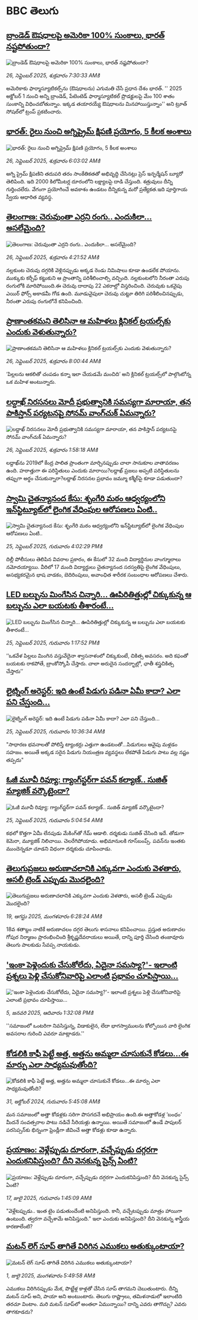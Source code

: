 # BBC తెలుగు## [బ్రాండెడ్ ఔషధాలపై అమెరికా 100%  సుంకాలు,  భారత్‌ నష్టపోతుందా?](https://www.bbc.com/telugu/articles/c4gvw8lndk4o?at_medium=RSS&at_campaign=rss?at_campaign=githubrss)![బ్రాండెడ్ ఔషధాలపై అమెరికా 100%  సుంకాలు,  భారత్‌ నష్టపోతుందా?](https://ichef.bbci.co.uk/ace/ws/240/cpsprodpb/23bb/live/9a35a590-9a9f-11f0-92db-77261a15b9d2.jpg)_26, సెప్టెంబర్ 2025, శుక్రవారం 7:30:33 AMకి_అమెరికాకు ఫార్మాస్యూటికల్స్‌ను (ఔషధాలను) ఎగుమతి చేసే ప్రధాన దేశం భారత్. '' 2025 అక్టోబర్ 1 నుంచి అన్ని బ్రాండెడ్, పేటెంటెడ్ ఫార్మాస్యూటికల్ ప్రొడక్టులపై మేం 100 శాతం సుంకాన్ని విధించబోతున్నాం. ఇక్కడ తయారయ్యే ఔషధాలను మినహాయిస్తున్నాం'' అని ట్రూత్ సోషల్‌లో ట్రంప్ ప్రకటించారు.## [భారత్: రైలు నుంచి అగ్నిప్రైమ్ క్షిపణి ప్రయోగం, 5 కీలక అంశాలు ](https://www.bbc.com/telugu/articles/cdxqjg247lko?at_medium=RSS&at_campaign=rss?at_campaign=githubrss)![భారత్: రైలు నుంచి అగ్నిప్రైమ్ క్షిపణి ప్రయోగం, 5 కీలక అంశాలు ](https://ichef.bbci.co.uk/ace/ws/240/cpsprodpb/1dc2/live/93cb3700-9a82-11f0-97f5-bd38218a3641.jpg)_26, సెప్టెంబర్ 2025, శుక్రవారం 6:03:02 AMకి_అగ్ని ప్రైమ్ క్షిపణిని తదుపరి తరం సాంకేతికతతో అభివృద్ధి చేసినట్లు ప్రెస్ ఇన్ఫర్మేషన్ బ్యూరో తెలిపింది. ఇది 2000 కిలోమీటర్ల దూరంలోని  లక్ష్యాలపై దాడి చేస్తుంది. శత్రువులు దీన్ని గుర్తించలేరు. వేగంగా ప్రయోగించే అవకాశం ఉండటం దీన్నికున్న మరో ప్రత్యేకత.ఇది పూర్తిగాయ స్వీయ ఆధారిత వ్యవస్థ.## [తెలంగాణ: చెరువుంతా ఎర్రని రంగు.. ఎందుకిలా... అసలేమైంది? ](https://www.bbc.com/telugu/articles/c3e70gk25ljo?at_medium=RSS&at_campaign=rss?at_campaign=githubrss)![తెలంగాణ: చెరువుంతా ఎర్రని రంగు.. ఎందుకిలా... అసలేమైంది? ](https://ichef.bbci.co.uk/ace/ws/240/cpsprodpb/0fe2/live/e5438930-9a13-11f0-928c-71dbb8619e94.jpg)_26, సెప్టెంబర్ 2025, శుక్రవారం 4:21:52 AMకి_నల్లకుంట చెరువు దగ్గరికి వెళ్లినప్పుడు అక్కడ రెండు నిమిషాలు కూడా ఉండలేక పోయాను.  ముక్కుకు కర్చీఫ్ కట్టుకుని ఆ ప్రాంతాన్ని పరిశీలించాల్సి వచ్చింది. నల్లకుంటలోని నీరంతా ఎరుపు రంగులోకి మారిపోయింది.ఈ చెరువు దాదాపు 22 ఎకరాల్లో విస్తరించింది. చెరువుకు ఒకవైపు ఎయిర్ ఫోర్స్ అకాడమీ గోడ ఉంది. మూడువైపులా చెరువు చుట్టూ తిరిగి పరిశీలించినప్పుడు, నీరంతా ఎరుపు రంగులోనే కనిపించింది.## [ప్రాణాంతకమని తెలిసినా ఆ మహిళలు  క్లినికల్ ట్రయల్స్‌కు ఎందుకు వెళుతున్నారు?](https://www.bbc.com/telugu/articles/c98ejwz4dypo?at_medium=RSS&at_campaign=rss?at_campaign=githubrss)![ప్రాణాంతకమని తెలిసినా ఆ మహిళలు  క్లినికల్ ట్రయల్స్‌కు ఎందుకు వెళుతున్నారు?](https://ichef.bbci.co.uk/ace/ws/240/cpsprodpb/6387/live/fc0a32d0-9aaa-11f0-b741-177e3e2c2fc7.jpg)_26, సెప్టెంబర్ 2025, శుక్రవారం 8:00:44 AMకి_‘పిల్లలను ఆకలితో చంపడం కన్నా ఇలా చేయడమే మంచిది’ అని క్లినికల్ ట్రయల్స్‌లో పాల్గొంటోన్న ఒక మహిళ అంటున్నారు.## [లద్దాఖ్‌ నిరసనలు మోదీ ప్రభుత్వానికి సమస్యగా మారాయా, తన పాకిస్తాన్ పర్యటనపై సోనమ్ వాంగ్‌చుక్ ఏమన్నారు?](https://www.bbc.com/telugu/articles/c1mx708yjrgo?at_medium=RSS&at_campaign=rss?at_campaign=githubrss)![లద్దాఖ్‌ నిరసనలు మోదీ ప్రభుత్వానికి సమస్యగా మారాయా, తన పాకిస్తాన్ పర్యటనపై సోనమ్ వాంగ్‌చుక్ ఏమన్నారు?](https://ichef.bbci.co.uk/ace/ws/240/cpsprodpb/a7d9/live/8d508f40-9a7a-11f0-8af4-8d897b939903.jpg)_26, సెప్టెంబర్ 2025, శుక్రవారం 1:58:18 AMకి_లద్దాఖ్‌ను 2019లో కేంద్ర పాలిత ప్రాంతంగా మార్చినప్పుడు చాలా సానుకూల వాతావరణం ఉంది. హఠాత్తుగా  ఈ పరిస్థితులు ఎందుకు మారాయి?లద్దాఖ్ ప్రజలు అప్పటి పరిస్థితులను తప్పుగా అర్థం చేసుకున్నారా?లద్దాఖ్‌ నిరసనల ప్రభావం జమ్మూ కశ్మీర్‌పై కూడా పడుతుందా?## [స్వామి చైతన్యానంద కేసు: శృంగేరి మఠం ఆధ్వర్యంలోని ఇన్‌స్టిట్యూట్‌లో లైంగిక వేధింపుల ఆరోపణలు ఏంటి..](https://www.bbc.com/telugu/articles/cj6x966p9y0o?at_medium=RSS&at_campaign=rss?at_campaign=githubrss)![స్వామి చైతన్యానంద కేసు: శృంగేరి మఠం ఆధ్వర్యంలోని ఇన్‌స్టిట్యూట్‌లో లైంగిక వేధింపుల ఆరోపణలు ఏంటి..](https://ichef.bbci.co.uk/ace/standard/240/cpsprodpb/e01e/live/f2404e90-9a2a-11f0-97f5-bd38218a3641.jpg)_25, సెప్టెంబర్ 2025, గురువారం 4:02:29 PMకి_దిల్లీ పోలీసులు తెలిపిన వివరాల ప్రకారం, ఈ కేసులో 32 మంది విద్యార్థినుల వాంగ్మూలాలు నమోదయ్యాయి. వీరిలో 17 మంది విద్యార్థులు చైతన్యానంద సరస్వతిపై లైంగిక వేధింపులు, అసభ్యకరమైన భాష వాడకం, బెదిరింపులు, అవాంఛిత శారీరక సంబంధాల ఆరోపణలు చేశారు.## [LED బల్బును మింగేసిన చిన్నారి... ఊపిరితిత్తుల్లో చిక్కుకున్న ఆ బల్బును ఎలా బయటకు తీశారంటే...](https://www.bbc.com/telugu/articles/c20v85477gwo?at_medium=RSS&at_campaign=rss?at_campaign=githubrss)![LED బల్బును మింగేసిన చిన్నారి... ఊపిరితిత్తుల్లో చిక్కుకున్న ఆ బల్బును ఎలా బయటకు తీశారంటే...](https://ichef.bbci.co.uk/ace/ws/240/cpsprodpb/15d8/live/606ead40-9a07-11f0-8db4-51edddaa67df.jpg)_25, సెప్టెంబర్ 2025, గురువారం 1:17:52 PMకి_‘‘ఒకవేళ పిల్లలు మింగిన వస్తువేదైనా శ్వాసనాళంలో చిక్కుకుంటే, చికిత్స అవసరం. అది కఫంతో బయటకు రాకపోతే, బ్రాంకోస్కోపీ చేస్తారు. చాలా అరుదైన సందర్భాల్లో, ఛాతీ శస్త్రచికిత్స చేస్తారు’’## [లైట్నింగ్ అరెస్టర్: ఇది ఉంటే పిడుగు పడినా ఏమీ కాదా? ఎలా పని చేస్తుంది... ](https://www.bbc.com/telugu/articles/c9dx6n69qzlo?at_medium=RSS&at_campaign=rss?at_campaign=githubrss)![లైట్నింగ్ అరెస్టర్: ఇది ఉంటే పిడుగు పడినా ఏమీ కాదా? ఎలా పని చేస్తుంది... ](https://ichef.bbci.co.uk/ace/ws/240/cpsprodpb/97ca/live/539191f0-99fd-11f0-928c-71dbb8619e94.jpg)_25, సెప్టెంబర్ 2025, గురువారం 10:36:34 AMకి_"సాధారణ భవనాలతో పోలిస్తే ట్యాంకర్లు ఎత్తుగా ఉండటంతో...పిడుగులు ఆవైపు మళ్లడం సహజం. అయితే అక్కడ సరైన పిడుగు నియంత్రణ వ్యవస్థలు లేకపోతే పిడుగు పాటు వల్ల నష్టం తప్పదు"## [ఓజీ మూవీ రివ్యూ: గ్యాంగ్‌స్టర్‌గా పవన్ కల్యాణ్.. సుజిత్ మ్యాజిక్ వర్కౌటైందా?](https://www.bbc.com/telugu/articles/cvg4rzwmv0lo?at_medium=RSS&at_campaign=rss?at_campaign=githubrss)![ఓజీ మూవీ రివ్యూ: గ్యాంగ్‌స్టర్‌గా పవన్ కల్యాణ్.. సుజిత్ మ్యాజిక్ వర్కౌటైందా?](https://ichef.bbci.co.uk/ace/ws/240/cpsprodpb/e0da/live/d6e97400-99cb-11f0-92c0-4be7ac948d82.jpg)_25, సెప్టెంబర్ 2025, గురువారం 5:04:54 AMకి_క‌థ‌లో కొత్తగా ఏమీ లేన‌పుడు మేకింగ్‌తో గేమ్ ఆడాలి.  ద‌ర్శకుడు సుజిత్ చేసింది ఇదే. 
తోడుగా కెమెరా, మ్యూజిక్ నిలిచాయి. చెల‌రేగిపోయాడు. అభిమానుల‌కి గూస్‌బంప్స్‌. ప‌వ‌న్‌ను ఇంతకు ముందెన్నడూ చూడ‌ని విధంగా ద‌ర్శకుడు చూపించాడు.## [తెలుగుప్రజలు అరుణాచలానికి ఎక్కువగా ఎందుకు వెళతారు, అసలీ ట్రెండ్ ఎప్పుడు మొదలైంది? ](https://www.bbc.com/telugu/articles/c8jp32zrzxpo?at_medium=RSS&at_campaign=rss?at_campaign=githubrss)![తెలుగుప్రజలు అరుణాచలానికి ఎక్కువగా ఎందుకు వెళతారు, అసలీ ట్రెండ్ ఎప్పుడు మొదలైంది? ](https://ichef.bbci.co.uk/ace/ws/240/cpsprodpb/cf2d/live/01932bf0-7d85-11f0-98a0-956f61945264.jpg)_19, ఆగస్టు 2025, మంగళవారం 6:28:24 AMకి_18వ శతాబ్దం నాటికే అరుణాచలం దగ్గర తెలుగు శాసనాలు కనిపించాయి. ప్రస్తుత అరుణాచల గోపుర నిర్మాణం ప్రారంభించింది శ్రీకృష్ణదేవరాయలు అయితే, దాన్ని పూర్తి చేసింది తంజావూరు తెలుగు పాలకుడు సేవప్ప నాయకుడు.## ['ఇంకా పెళ్లెందుకు చేసుకోలేదు, ఏదైనా సమస్యా?'- ఇలాంటి ప్రశ్నలు పెళ్లి చేసుకోనివారిపై ఎలాంటి ప్రభావం చూపిస్తాయి... ](https://www.bbc.com/telugu/articles/cgq1w3lz7yyo?at_medium=RSS&at_campaign=rss?at_campaign=githubrss)!['ఇంకా పెళ్లెందుకు చేసుకోలేదు, ఏదైనా సమస్యా?'- ఇలాంటి ప్రశ్నలు పెళ్లి చేసుకోనివారిపై ఎలాంటి ప్రభావం చూపిస్తాయి... ](https://ichef.bbci.co.uk/ace/ws/240/cpsprodpb/f6de/live/72c94a60-cb3e-11ef-87df-d575b9a434a4.jpg)_5, జనవరి 2025, ఆదివారం 1:32:08 PMకి_''సమాజంలో ఒంటరిగా నివసిస్తున్న, విడాకులైన, లేదా భాగస్వాములను కోల్పోయిన వారి లైంగిక అవసరాల గురించి ఎవరూ మాట్లాడరు.''## [కోడలికి కాఫీ పెట్టే అత్త, అత్తను అమ్మలా చూసుకునే కోడలు...ఈ మార్పు ఎలా సాధ్యమవుతోంది?](https://www.bbc.com/telugu/articles/c1l41zl8el2o?at_medium=RSS&at_campaign=rss?at_campaign=githubrss)![కోడలికి కాఫీ పెట్టే అత్త, అత్తను అమ్మలా చూసుకునే కోడలు...ఈ మార్పు ఎలా సాధ్యమవుతోంది?](https://ichef.bbci.co.uk/ace/ws/240/cpsprodpb/2b61/live/9176a6d0-8b0e-11ef-a81b-b1eda9741da3.jpg)_31, అక్టోబర్ 2024, గురువారం 5:45:08 AMకి_మన సమాజంలో అత్తా కోడళ్లకు సరిగా పొసగదనే అభిప్రాయం ఉంది.ఈ అత్తాకోడళ్ల ‘బంధం’ మీదనే సంవత్సరాల పాటు నడిచే సీరియళ్లు ఉన్నాయి. అయితే సమాజంలో ఉండే పాపులర్ పరసెప్సన్‌కు భిన్నంగా ఫ్రెండ్లీగా జీవించే అత్తా కోడళ్లు కూడా ఉన్నారు.## [ప్రయాణం: వెళ్లేప్పుడు దూరంగా, వచ్చేప్పుడు దగ్గరగా ఎందుకనిపిస్తుంది? దీని వెనకున్న సైన్స్ ఏంటి?](https://www.bbc.com/telugu/articles/c0l4y727n1jo?at_medium=RSS&at_campaign=rss?at_campaign=githubrss)![ప్రయాణం: వెళ్లేప్పుడు దూరంగా, వచ్చేప్పుడు దగ్గరగా ఎందుకనిపిస్తుంది? దీని వెనకున్న సైన్స్ ఏంటి?](https://ichef.bbci.co.uk/ace/ws/240/cpsprodpb/054c/live/6957c010-62b0-11f0-8e78-11023c48a856.png)_17, జులై 2025, గురువారం 1:45:09 AMకి_"వెళ్లేటప్పుడు.. ఇంత టైం పడుతుందేంటి అనిపిస్తుంది. కానీ, వచ్చేటప్పుడు మాత్రం హాయిగా ఉంటుంది. త్వరగా వచ్చేశామే అనిపిస్తుంది." ఇలా ఎందుకు అనిపిస్తుంది? దీని వెనకున్న శాస్త్రీయ కారణాలేంటి?## [మటన్ లెగ్ సూప్ తాగితే విరిగిన ఎముకలు అతుక్కుంటాయా?](https://www.bbc.com/telugu/articles/c0l4g92j8kzo?at_medium=RSS&at_campaign=rss?at_campaign=githubrss)![మటన్ లెగ్ సూప్ తాగితే విరిగిన ఎముకలు అతుక్కుంటాయా?](https://ichef.bbci.co.uk/ace/ws/240/cpsprodpb/b31e/live/cce532c0-6d41-11f0-9462-bb509dc78127.jpg)_1, జులై 2025, మంగళవారం 5:49:58 AMకి_ఎముకలు విరిగినప్పుడు మేక, పొట్టేళ్ల కాళ్లతో చేసిన సూప్ తాగమని చెబుతుంటారు. దీన్ని మటన్ సూప్ అని, పాయా అని అంటుంటారు. తెలుగు రాష్ట్రాలు, తమిళనాడులో ఇలాంటిది తరచూ వింటాం. మరి మటన్ సూప్‌లో అంతలా ఏమున్నాయి? దాన్ని ఎవరు తాగొచ్చు? ఎవరు తాగకూడదు?